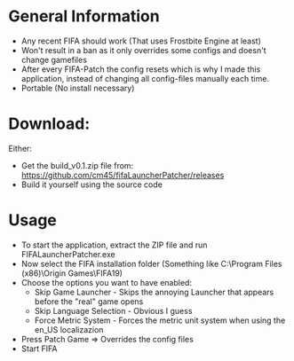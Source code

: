 # General Information
* Any recent FIFA should work (That uses Frostbite Engine at least)
* Won't result in a ban as it only overrides some configs and doesn't change gamefiles
* After every FIFA-Patch the config resets which is why I made this application, instead of changing all config-files manually each time.
* Portable (No install necessary)

# Download:
Either:
* Get the build_v0.1.zip file from: https://github.com/cm45/fifaLauncherPatcher/releases
* Build it yourself using the source code

# Usage
* To start the application, extract the ZIP file and run FIFALauncherPatcher.exe
* Now select the FIFA installation folder (Something like C:\Program Files (x86)\Origin Games\FIFA19)
* Choose the options you want to have enabled:
	* Skip Game Launcher - Skips the annoying Launcher that appears before the "real" game opens
	* Skip Language Selection - Obvious I guess
	* Force Metric System - Forces the metric unit system when using the en_US localizazion
* Press Patch Game => Overrides the config files
* Start FIFA
